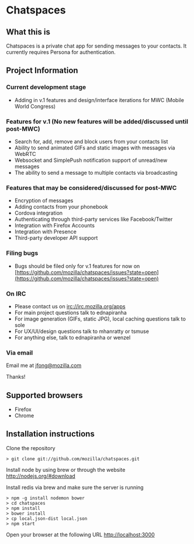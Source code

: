 # Chatspaces

## What this is

Chatspaces is a private chat app for sending messages to your contacts. It currently requires Persona for authentication.

## Project Information

### Current development stage

* Adding in v.1 features and design/interface iterations for MWC (Mobile World Congress)

### Features for v.1 (No new features will be added/discussed until post-MWC)

* Search for, add, remove and block users from your contacts list
* Ability to send animated GIFs and static images with messages via WebRTC
* Websocket and SimplePush notification support of unread/new messages
* The ability to send a message to multiple contacts via broadcasting

### Features that may be considered/discussed for post-MWC

* Encryption of messages
* Adding contacts from your phonebook
* Cordova integration
* Authenticating through third-party services like Facebook/Twitter
* Integration with Firefox Accounts
* Integration with Presence
* Third-party developer API support

### Filing bugs

* Bugs should be filed only for v.1 features for now on [https://github.com/mozilla/chatspaces/issues?state=open](https://github.com/mozilla/chatspaces/issues?state=open)

### On IRC

* Please contact us on [irc://irc.mozilla.org/apps](irc://irc.mozilla.org/apps)
* For main project questions talk to ednapiranha
* For image generation (GIFs, static JPG), local caching questions talk to sole
* For UX/UI/design questions talk to mhanratty or tsmuse
* For anything else, talk to ednapiranha or wenzel

### Via email

Email me at [jfong@mozilla.com](mailto:jfong@mozilla.com)

Thanks!

## Supported browsers

* Firefox
* Chrome

## Installation instructions

Clone the repository

    > git clone git://github.com/mozilla/chatspaces.git

Install node by using brew or through the website http://nodejs.org/#download

Install redis via brew and make sure the server is running

    > npm -g install nodemon bower
    > cd chatspaces
    > npm install
    > bower install
    > cp local.json-dist local.json
    > npm start

Open your browser at the following URL [http://localhost:3000](http://localhost:3000)
